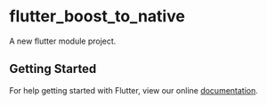 # flutter_boost_to_native

A new flutter module project.

## Getting Started

For help getting started with Flutter, view our online
[documentation](https://flutter.dev/).
